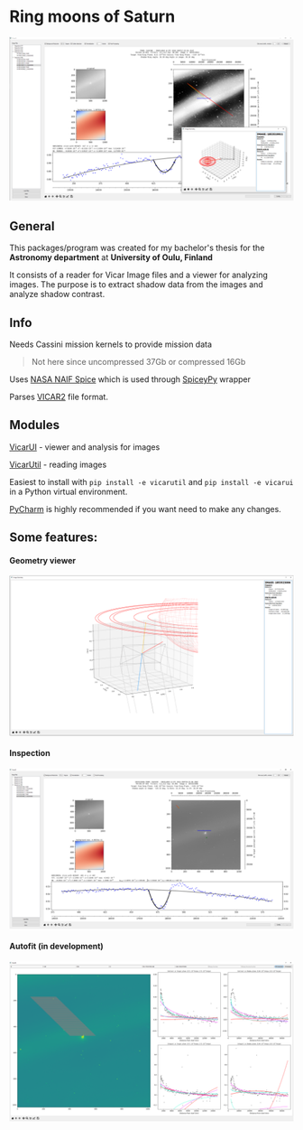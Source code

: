 # Ring moons of Saturn

![](.github/images/sample.png)

## General

This packages/program was created for my bachelor's thesis for the __Astronomy department__ at __University of Oulu,
Finland__

It consists of a reader for Vicar Image files and a viewer for analyzing images. The purpose is to extract shadow data
from the images and analyze shadow contrast.

## Info

Needs Cassini mission kernels to provide mission data
> Not here since uncompressed 37Gb or compressed 16Gb

Uses [NASA NAIF Spice](https://naif.jpl.nasa.gov/naif/) which is used through
[SpiceyPy](https://github.com/AndrewAnnex/SpiceyPy) wrapper

Parses [VICAR2](https://www-mipl.jpl.nasa.gov/external/VICAR_file_fmt.pdf) file format.

## Modules

[VicarUI](vicarui) - viewer and analysis for images

[VicarUtil](vicarutil) - reading images

Easiest to install with ``pip install -e vicarutil`` and ``pip install -e vicarui`` in a Python virtual environment.

[PyCharm](https://www.jetbrains.com/pycharm/) is highly recommended if you want need to make any changes.

## Some features:

#### Geometry viewer

![](.github/images/geom.png)

#### Inspection

![](.github/images/fit.png)

#### Autofit (in development)

![](.github/images/autofit.png)